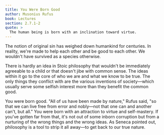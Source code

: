 ```yaml
---
title: You Were Born Good
author: Musonius Rufus
book: Lectures
section: 2.7.1-2
quote: >
  The human being is born with an inclination toward virtue.
---
```


The notion of original sin has weighed down humankind for centuries. In reality, we're made to help each other and be good to each other. We wouldn't have survived as a species otherwise.

There is hardly an idea in Stoic philosophy that wouldn't be immediately agreeable to a child or that doesn't jibe with common sense. The ideas within it go to the core of who we are and what we know to be true. The only things they conflict with are the various inventions of society—which usually serve some selfish interest more than they benefit the common good.

You were born good. "All of us have been made by nature," Rufus said, "so that we can live free from error and nobly—not that one can and another can't, but all." You were born with an attraction to virtue and self-mastery. If you've gotten far from that, it's not out of some inborn corruption but from a nurturing of the wrong things and the wrong ideas. As Seneca pointed out, philosophy is a tool to strip it all away—to get back to our true nature.
